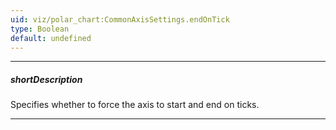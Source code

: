 ```yaml
---
uid: viz/polar_chart:CommonAxisSettings.endOnTick
type: Boolean
default: undefined
---
```

---
##### shortDescription
Specifies whether to force the axis to start and end on ticks.

---
